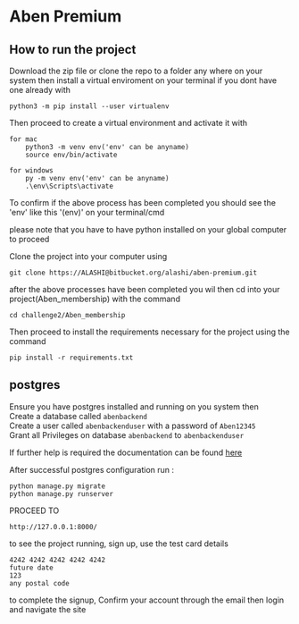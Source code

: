 # Aben Premium
## How to run the project
Download the zip file or clone the repo to a folder any where on your system then install a virtual enviroment on your terminal if you dont have one already with

```
python3 -m pip install --user virtualenv
```

Then proceed to create a virtual environment and activate it with 

```
for mac 
    python3 -m venv env('env' can be anyname)
    source env/bin/activate

for windows
    py -m venv env('env' can be anyname)
    .\env\Scripts\activate
```
To confirm if the above process has been completed you should see the 'env' like this '(env)' on your terminal/cmd

please note that you have to have python installed on your global computer to proceed 


Clone the project into your computer using

```
git clone https://ALASHI@bitbucket.org/alashi/aben-premium.git
```


after the above processes have been completed you wil then cd into your project(Aben_membership) with the command

```
cd challenge2/Aben_membership
```

Then proceed to install the requirements necessary for the project
using the command 

```
pip install -r requirements.txt
```

## postgres
Ensure you have postgres installed and running on you system then <br>
Create a database called ```abenbackend``` <br>
Create a user called ```abenbackenduser``` with a password of ```Aben12345``` <br>
Grant all Privileges on database ```abenbackend``` to ```abenbackenduser```

If further help is required the documentation can be found <a href='https://www.postgresql.org/docs/14/index.html'/> here </a>

After successful postgres configuration run :
```
python manage.py migrate
python manage.py runserver
```
PROCEED TO
```
http://127.0.0.1:8000/
```
to see the project running, sign up, use the test card details
```
4242 4242 4242 4242 4242
future date
123
any postal code
```
to complete the signup,
Confirm your account through the email then
login and navigate the site